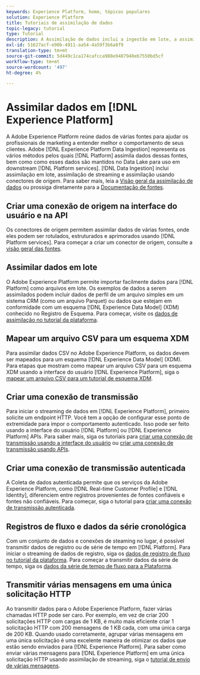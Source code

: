 ```yaml
---
keywords: Experience Platform, home, tópicos populares
solution: Experience Platform
title: Tutoriais de assimilação de dados
topic-legacy: tutorial
type: Tutorial
description: A Assimilação de dados inclui a ingestão em lote, a assimilação de streaming e a assimilação usando conectores de origem.
exl-id: 51627acf-e90b-4911-aa54-4a59f3b6a8f9
translation-type: tm+mt
source-git-commit: 5d449c1ca174cafcca988e9487940eb7550bd5cf
workflow-type: tm+mt
source-wordcount: '497'
ht-degree: 4%

---
```


# Assimilar dados em [!DNL Experience Platform]

A Adobe Experience Platform reúne dados de várias fontes para ajudar os profissionais de marketing a entender melhor o comportamento de seus clientes. Adobe [!DNL Experience Platform Data Ingestion] representa os vários métodos pelos quais [!DNL Platform] assimila dados dessas fontes, bem como como esses dados são mantidos no Data Lake para uso em downstream [!DNL Platform services]. [!DNL Data Ingestion] inclui assimilação em lote, assimilação de streaming e assimilação usando conectores de origem. Para saber mais, leia a [Visão geral da assimilação de dados](../ingestion/home.md) ou prossiga diretamente para a [Documentação de fontes](../sources/home.md).

## Criar uma conexão de origem na interface do usuário e na API

Os conectores de origem permitem assimilar dados de várias fontes, onde eles podem ser rotulados, estruturados e aprimorados usando [!DNL Platform services]. Para começar a criar um conector de origem, consulte a [visão geral das fontes](../sources/home.md).

## Assimilar dados em lote

O Adobe Experience Platform permite importar facilmente dados para [!DNL Platform] como arquivos em lote. Os exemplos de dados a serem assimilados podem incluir dados de perfil de um arquivo simples em um sistema CRM (como um arquivo Parquet) ou dados que estejam em conformidade com um esquema [!DNL Experience Data Model] (XDM) conhecido no Registro de Esquema. Para começar, visite os [dados de assimilação no tutorial da plataforma](../ingestion/tutorials/ingest-batch-data.md).

## Mapear um arquivo CSV para um esquema XDM

Para assimilar dados CSV no Adobe Experience Platform, os dados devem ser mapeados para um esquema [!DNL Experience Data Model] (XDM). Para etapas que mostram como mapear um arquivo CSV para um esquema XDM usando a interface do usuário [!DNL Experience Platform], siga o [mapear um arquivo CSV para um tutorial de esquema XDM](../ingestion/tutorials/map-a-csv-file.md).

## Criar uma conexão de transmissão

Para iniciar o streaming de dados em [!DNL Experience Platform], primeiro solicite um endpoint HTTP. Você tem a opção de configurar esse ponto de extremidade para impor o comportamento autenticado. Isso pode ser feito usando a interface do usuário [!DNL Platform] ou [!DNL Experience Platform] APIs. Para saber mais, siga os tutoriais para [criar uma conexão de transmissão usando a interface do usuário](../ingestion/tutorials/create-streaming-connection-ui.md) ou [criar uma conexão de transmissão usando APIs](../ingestion/tutorials/create-streaming-connection.md).

## Criar uma conexão de transmissão autenticada

A Coleta de dados autenticada permite que os serviços da Adobe Experience Platform, como [!DNL Real-time Customer Profile] e [!DNL Identity], diferenciem entre registros provenientes de fontes confiáveis e fontes não confiáveis. Para começar, siga o tutorial para [criar uma conexão de transmissão autenticada](../ingestion/tutorials/create-authenticated-streaming-connection.md).

## Registros de fluxo e dados da série cronológica

Com um conjunto de dados e conexões de steaming no lugar, é possível transmitir dados de registro ou de série de tempo em [!DNL Platform]. Para iniciar o streaming de dados de registro, siga os [dados de registro de fluxo no tutorial da plataforma](../ingestion/tutorials/streaming-record-data.md). Para começar a transmitir dados da série de tempo, siga os [dados da série de tempo de fluxo para a Plataforma](../ingestion/tutorials/streaming-time-series-data.md).

## Transmitir várias mensagens em uma única solicitação HTTP

Ao transmitir dados para o Adobe Experience Platform, fazer várias chamadas HTTP pode ser caro. Por exemplo, em vez de criar 200 solicitações HTTP com cargas de 1 KB, é muito mais eficiente criar 1 solicitação HTTP com 200 mensagens de 1 KB cada, com uma única carga de 200 KB. Quando usado corretamente, agrupar várias mensagens em uma única solicitação é uma excelente maneira de otimizar os dados que estão sendo enviados para [!DNL Experience Platform]. Para saber como enviar várias mensagens para [!DNL Experience Platform] em uma única solicitação HTTP usando assimilação de streaming, siga o [tutorial de envio de várias mensagens](../ingestion/tutorials/streaming-multiple-messages.md).
